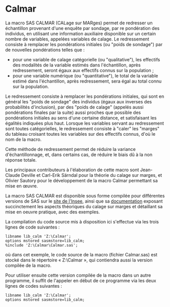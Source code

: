 # Calmar

La macro SAS CALMAR (CALage sur MARges) permet de redresser un échantillon provenant d'une enquête par sondage, par re pondération des individus, en utilisant une information auxiliaire disponible sur un certain nombre de variables, appelées variables de calage. Le redressement consiste à remplacer les pondérations initiales (ou "poids de sondage") par de nouvelles pondérations telles que :
- pour une variable de calage catégorielle (ou "qualitative"), les effectifs des modalités de la variable estimés dans l'échantillon, après redressement, seront égaux aux effectifs connus sur la population ;
- pour une variable numérique (ou "quantitative"), le total de la variable estimé dans l'échantillon, après redressement, sera égal au total connu sur la population.

Le redressement consiste à remplacer les pondérations initiales, qui sont en général les "poids de sondage" des individus (égaux aux inverses des probabilités d'inclusion), par des "poids de calage" (appelés aussi pondérations finales par la suite) aussi proches que possible des pondérations initiales au sens d'une certaine distance, et satisfaisant les égalités indiquées plus haut.
Lorsque les variables servant au redressement sont toutes catégorielles, le redressement consiste à "caler" les "marges" du tableau croisant toutes les variables sur des effectifs connus, d'où le nom de la macro.

Cette méthode de redressement permet de réduire la variance d'échantillonnage, et, dans certains cas, de réduire le biais dû à la non réponse totale. 

Les principaux contributeurs à l'élaboration de cette macro sont Jean-Claude Deville et Carl-Erik Särndal pour la théorie du calage sur marges, et Olivier Sautory pour le développement de la macro Calmar permettant sa mise en œuvre.

La macro SAS CALMAR est disponible sous forme compilée pour différentes versions de SAS sur le [site de l'Insee](https://www.insee.fr/fr/information/2021902), ainsi que sa [documentation](https://www.insee.fr/fr/statistiques/fichier/2021902/doccalmar.pdf) exposant succinctement les aspects théoriques du calage sur marges et détaillant sa mise en oeuvre pratique, avec des exemples.

La compilation du code source mis à disposition ici s'effectue via les trois lignes de code suivantes :

    libname lib_calm 'Z:\Calmar';    
    options mstored sasmstore=lib_calm;    
    %include 'Z:\Calmar\Calmar.sas';

où dans cet exemple, le code source de la macro (fichier Calmar.sas) est stocké dans le répertoire « Z:\Calmar », qui contiendra aussi la version compilée de la macro.

Pour utiliser ensuite cette version compilée de la macro dans un autre programme, il suffit de l'appeler en début de ce programme via les deux lignes de codes suivantes :

    libname lib_calm 'Z:\Calmar';    
    options mstored sasmstore=lib_calm;   
